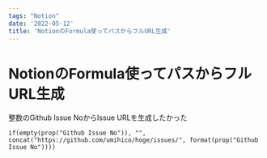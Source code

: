 ```yaml
---
tags: "Notion"
date: '2022-05-12'
title: 'NotionのFormula使ってパスからフルURL生成'
---
```


# NotionのFormula使ってパスからフルURL生成

整数のGithub Issue NoからIssue URLを生成したかった

`if(empty(prop("Github Issue No")), "", concat("https://github.com/umihico/hoge/issues/", format(prop("Github Issue No"))))`
